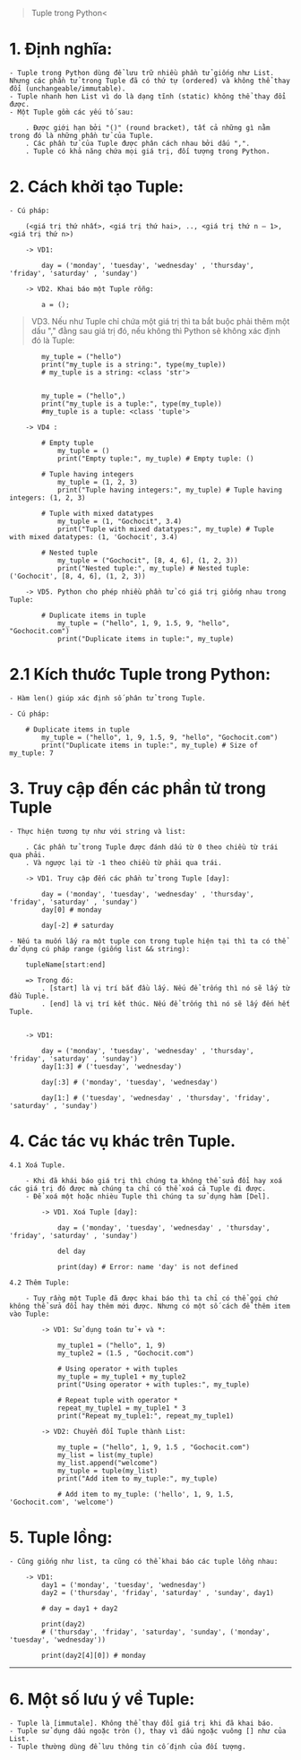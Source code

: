 > Tuple trong Python<

# 1. Định nghĩa:

    - Tuple trong Python dùng để lưu trữ nhiều phần tử giống như List. Nhưng các phần tử trong Tuple đã có thứ tự (ordered) và không thể thay đổi (unchangeable/immutable).
    - Tuple nhanh hơn List vì do là dạng tĩnh (static) không thể thay đổi được.
    - Một Tuple gồm các yếu tố sau:

        . Được giới hạn bởi "()" (round bracket), tất cả những gì nằm trong đó là những phần tử của Tuple.
        . Các phần tử của Tuple được phân cách nhau bởi dấu ",".
        . Tuple có khả năng chứa mọi giá trị, đối tượng trong Python.

# 2. Cách khởi tạo Tuple:

    - Cú pháp:

        (<giá trị thứ nhất>, <giá trị thứ hai>, .., <giá trị thứ n – 1>, <giá trị thứ n>)

        -> VD1:

            day = ('monday', 'tuesday', 'wednesday' , 'thursday', 'friday', 'saturday' , 'sunday')

        -> VD2. Khai báo một Tuple rỗng:

            a = ();

> VD3. Nếu như Tuple chỉ chứa một giá trị thì ta bắt buộc phải thêm một dấu "," đằng sau giá trị đó, nếu không thì Python sẽ không xác định đó là Tuple:

            my_tuple = ("hello")
            print("my_tuple is a string:", type(my_tuple))
            # my_tuple is a string: <class 'str'>


            my_tuple = ("hello",)
            print("my_tuple is a tuple:", type(my_tuple))
            #my_tuple is a tuple: <class 'tuple'>

        -> VD4 :

            # Empty tuple
                my_tuple = ()
                print("Empty tuple:", my_tuple) # Empty tuple: ()

            # Tuple having integers
                my_tuple = (1, 2, 3)
                print("Tuple having integers:", my_tuple) # Tuple having integers: (1, 2, 3)

            # Tuple with mixed datatypes
                my_tuple = (1, "Gochocit", 3.4)
                print("Tuple with mixed datatypes:", my_tuple) # Tuple with mixed datatypes: (1, 'Gochocit', 3.4)

            # Nested tuple
                my_tuple = ("Gochocit", [8, 4, 6], (1, 2, 3))
                print("Nested tuple:", my_tuple) # Nested tuple: ('Gochocit', [8, 4, 6], (1, 2, 3))

        -> VD5. Python cho phép nhiều phần tử có giá trị giống nhau trong Tuple:

            # Duplicate items in tuple
                my_tuple = ("hello", 1, 9, 1.5, 9, "hello", "Gochocit.com")
                print("Duplicate items in tuple:", my_tuple)

# 2.1 Kích thước Tuple trong Python:

    - Hàm len() giúp xác định số phân tử trong Tuple.

    - Cú pháp:

        # Duplicate items in tuple
            my_tuple = ("hello", 1, 9, 1.5, 9, "hello", "Gochocit.com")
            print("Duplicate items in tuple:", my_tuple) # Size of my_tuple: 7

# 3. Truy cập đến các phần tử trong Tuple

    - Thực hiện tương tự như với string và list:

        . Các phần tử trong Tuple được đánh dấu từ 0 theo chiều từ trái qua phải.
        . Và ngược lại từ -1 theo chiều từ phải qua trái.

        -> VD1. Truy cập đến các phần tử trong Tuple [day]:

            day = ('monday', 'tuesday', 'wednesday' , 'thursday', 'friday', 'saturday' , 'sunday')
            day[0] # monday

            day[-2] # saturday

    - Nếu ta muốn lấy ra một tuple con trong tuple hiện tại thì ta có thể dử dụng cú pháp range (giống list && string):

        tupleName[start:end]

        => Trong đó:
            . [start] là vị trí bắt đầu lấy. Nếu để trống thì nó sẽ lấy từ đầu Tuple.
            . [end] là vị trí kết thúc. Nếu để trống thì nó sẽ lấy đến hết Tuple.


        -> VD1:

            day = ('monday', 'tuesday', 'wednesday' , 'thursday', 'friday', 'saturday' , 'sunday')
            day[1:3] # ('tuesday', 'wednesday')

            day[:3] # ('monday', 'tuesday', 'wednesday')

            day[1:] # ('tuesday', 'wednesday' , 'thursday', 'friday', 'saturday' , 'sunday')

# 4. Các tác vụ khác trên Tuple.

    4.1 Xoá Tuple.

        - Khi đã khái báo giá trị thì chúng ta không thể sửa đổi hay xoá các giá trị đó được mà chúng ta chỉ có thể xoá cả Tuple đi được.
        - Để xoá một hoặc nhièu Tuple thì chúng ta sử dụng hàm [Del].

            -> VD1. Xoá Tuple [day]:

                day = ('monday', 'tuesday', 'wednesday' , 'thursday', 'friday', 'saturday' , 'sunday')

                del day

                print(day) # Error: name 'day' is not defined

    4.2 Thêm Tuple:

        - Tuy rầng một Tuple đã được khai báo thì ta chỉ có thể gọi chứ không thể sửa đổi hay thêm mới được. Nhưng có một số cách để thêm item vào Tuple:

            -> VD1: Sử dụng toán tử + và *:

                my_tuple1 = ("hello", 1, 9)
                my_tuple2 = (1.5 , "Gochocit.com")

                # Using operator + with tuples
                my_tuple = my_tuple1 + my_tuple2
                print("Using operator + with tuples:", my_tuple)

                # Repeat tuple with operator *
                repeat_my_tuple1 = my_tuple1 * 3
                print("Repeat my_tuple1:", repeat_my_tuple1)

            -> VD2: Chuyển đổi Tuple thành List:

                my_tuple = ("hello", 1, 9, 1.5 , "Gochocit.com")
                my_list = list(my_tuple)
                my_list.append("welcome")
                my_tuple = tuple(my_list)
                print("Add item to my_tuple:", my_tuple)

                # Add item to my_tuple: ('hello', 1, 9, 1.5, 'Gochocit.com', 'welcome')

# 5. Tuple lồng:

    - Cũng giống như list, ta cũng có thể khai báo các tuple lồng nhau:

        -> VD1:
            day1 = ('monday', 'tuesday', 'wednesday')
            day2 = ('thursday', 'friday', 'saturday' , 'sunday', day1)

            # day = day1 + day2

            print(day2)
            # ('thursday', 'friday', 'saturday', 'sunday', ('monday', 'tuesday', 'wednesday'))

            print(day2[4][0]) # monday

---

# 6. Một số lưu ý về Tuple:

    - Tuple là [immutale]. Không thể thay đổi giá trị khi đã khai báo.
    - Tuple sử dụng dấu ngoặc tròn (), thay vì dấu ngoặc vuông [] như của List.
    - Tuple thường dùng để lưu thông tin cố định của đối tượng.
